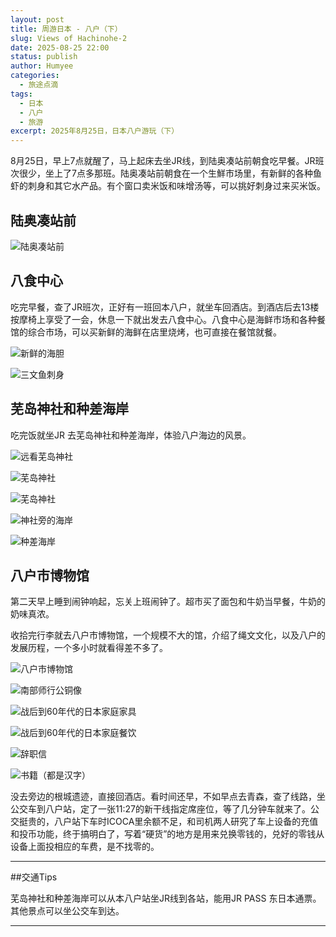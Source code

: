 ```yaml
---
layout: post
title: 周游日本 - 八户（下）
slug: Views of Hachinohe-2
date: 2025-08-25 22:00
status: publish
author: Humyee
categories: 
  - 旅途点滴
tags: 
  - 日本
  - 八户
  - 旅游
excerpt: 2025年8月25日，日本八户游玩（下）
---
```


8月25日，早上7点就醒了，马上起床去坐JR线，到陆奥凑站前朝食吃早餐。JR班次很少，坐上了7点多那班。陆奥凑站前朝食在一个生鮮市场里，有新鲜的各种鱼虾的刺身和其它水产品。有个窗口卖米饭和味增汤等，可以挑好刺身过来买米饭。

<h2>陆奥凑站前</h2>

![陆奥凑站前](.\images\20250914-japan03/japan03-12.jpg "陆奥凑站前")


<h2>八食中心</h2>

吃完早餐，查了JR班次，正好有一班回本八户，就坐车回酒店。到酒店后去13楼按摩椅上享受了一会，休息一下就出发去八食中心。八食中心是海鲜市场和各种餐馆的综合市场，可以买新鲜的海鲜在店里烧烤，也可直接在餐馆就餐。

![新鲜的海胆](.\images\20250914-japan03/japan03-14.jpg "新鲜的海胆")

![三文鱼刺身](.\images\20250914-japan03/japan03-13.jpg "三文鱼刺身")


<h2>芜岛神社和种差海岸</h2>

吃完饭就坐JR 去芜岛神社和种差海岸，体验八户海边的风景。

![远看芜岛神社](.\images\20250914-japan03/japan03-01.jpg "远看芜岛神社")

![芜岛神社](.\images\20250914-japan03/japan03-02.jpg "芜岛神社")

![芜岛神社](.\images\20250914-japan03/japan03-03.jpg "芜岛神社")

![神社旁的海岸](.\images\20250914-japan03/japan03-04.jpg "神社旁的海岸")

![种差海岸](.\images\20250914-japan03/japan03-05.jpg "种差海岸")



<h2>八户市博物馆</h2>

第二天早上睡到闹钟响起，忘关上班闹钟了。超市买了面包和牛奶当早餐，牛奶的奶味真浓。

收拾完行李就去八户市博物馆，一个规模不大的馆，介绍了绳文文化，以及八户的发展历程，一个多小时就看得差不多了。

![八户市博物馆](.\images\20250914-japan03/japan03-06.jpg "八户市博物馆")

![南部师行公铜像](.\images\20250914-japan03/japan03-07.jpg "南部师行公铜像")

![战后到60年代的日本家庭家具](.\images\20250914-japan03/japan03-08.jpg "战后到60年代的日本家庭家具")

![战后到60年代的日本家庭餐饮](.\images\20250914-japan03/japan03-09.jpg "战后到60年代的日本家庭餐饮")

![辞职信](.\images\20250914-japan03/japan03-10.jpg "辞职信")

![书籍（都是汉字）](.\images\20250914-japan03/japan03-11.jpg "书籍（都是汉字）")


没去旁边的根城遗迹，直接回酒店。看时间还早，不如早点去青森，查了线路，坐公交车到八户站，定了一张11:27的新干线指定席座位，等了几分钟车就来了。公交挺贵的，八户站下车时ICOCA里余额不足，和司机两人研究了车上设备的充值和投币功能，终于搞明白了，写着“硬货”的地方是用来兑换零钱的，兑好的零钱从设备上面投相应的车费，是不找零的。



---

##交通Tips

芜岛神社和种差海岸可以从本八户站坐JR线到各站，能用JR PASS 东日本通票。
其他景点可以坐公交车到达。

---